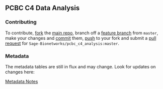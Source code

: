 ## PCBC C4 Data Analysis

### Contributing
To contribute, [fork](http://help.github.com/fork-a-repo/) the [main repo](https://github.com/Sage-Bionetworks/pcbc_c4_analysis), branch off a [feature branch](https://www.google.com/search?q=git+feature+branches) from `master`, make your changes and [commit](http://git-scm.com/docs/git-commit) them, [push](http://git-scm.com/docs/git-push) to your fork and submit a [pull request](http://help.github.com/send-pull-requests/) for `Sage-Bionetworks/pcbc_c4_analysis:master`.

### Metadata

The metadata tables are still in flux and may change. Look for updates on changes here:

[Metadata Notes](https://www.synapse.org/#!Synapse:syn1773109/wiki/93226)
